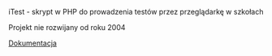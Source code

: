iTest - skrypt w PHP do prowadzenia testów przez przeglądarkę w szkołach

Projekt nie rozwijany od roku 2004


[Dokumentacja](docs.htm)